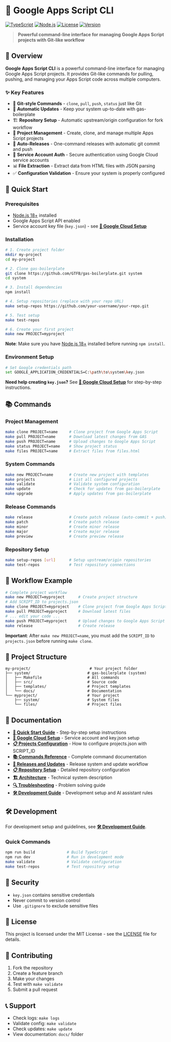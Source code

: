 # 🚀 Google Apps Script CLI

[![TypeScript](https://img.shields.io/badge/TypeScript-5.0-blue.svg)](https://www.typescriptlang.org/)
[![Node.js](https://img.shields.io/badge/Node.js-18+-green.svg)](https://nodejs.org/)
[![License](https://img.shields.io/badge/License-MIT-yellow.svg)](LICENSE)
[![Version](https://img.shields.io/badge/Version-1.2.4-orange.svg)](CHANGELOG.md)

> **Powerful command-line interface for managing Google Apps Script projects with Git-like workflow**

## 🎯 Overview

**Google Apps Script CLI** is a powerful command-line interface for managing Google Apps Script projects. It provides Git-like commands for pulling, pushing, and managing your Apps Script code across multiple computers.

### ✨ Key Features
- 🚀 **Git-style Commands** - `clone`, `pull`, `push`, `status` just like Git
- 🔄 **Automatic Updates** - Keep your system up-to-date with gas-boilerplate
- 🏗️ **Repository Setup** - Automatic upstream/origin configuration for fork workflow
- 📁 **Project Management** - Create, clone, and manage multiple Apps Script projects
- 🚀 **Auto-Releases** - One-command releases with automatic git commit and push
- 🔐 **Service Account Auth** - Secure authentication using Google Cloud service accounts
- 📊 **File Extraction** - Extract data from HTML files with JSON parsing
- ✅ **Configuration Validation** - Ensure your system is properly configured

## 🚀 Quick Start

### Prerequisites
- [Node.js 18+](https://nodejs.org/) installed
- Google Apps Script API enabled
- Service account key file (`key.json`) - see **[🔐 Google Cloud Setup](docs/google-cloud-setup.md)**

### Installation
```bash
# 1. Create project folder
mkdir my-project
cd my-project

# 2. Clone gas-boilerplate
git clone https://github.com/GTFB/gas-boilerplate.git system
cd system

# 3. Install dependencies
npm install

# 4. Setup repositories (replace with your repo URL)
make setup-repos https://github.com/your-username/your-repo.git

# 5. Test setup
make test-repos

# 6. Create your first project
make new PROJECT=myproject
```

**Note**: Make sure you have [Node.js 18+](https://nodejs.org/) installed before running `npm install`.

### Environment Setup
```bash
# Set Google credentials path
set GOOGLE_APPLICATION_CREDENTIALS=C:\path\to\system\key.json
```

**Need help creating `key.json`?** See **[🔐 Google Cloud Setup](docs/google-cloud-setup.md)** for step-by-step instructions.

## 📚 Commands

### Project Management
```bash
make clone PROJECT=name     # Clone project from Google Apps Script
make pull PROJECT=name      # Download latest changes from GAS
make push PROJECT=name      # Upload changes to Google Apps Script
make status PROJECT=name    # Show project status
make files PROJECT=name     # Extract files from files.html
```

### System Commands
```bash
make new PROJECT=name       # Create new project with templates
make projects               # List all configured projects
make validate               # Validate system configuration
make update                 # Check for updates from gas-boilerplate
make upgrade                # Apply updates from gas-boilerplate
```

### Release Commands
```bash
make release                # Create patch release (auto-commit + push)
make patch                  # Create patch release
make minor                  # Create minor release
make major                  # Create major release
make preview                # Create preview release
```

### Repository Setup
```bash
make setup-repos [url]      # Setup upstream/origin repositories
make test-repos             # Test repository connections
```

## 🔄 Workflow Example

```bash
# Complete project workflow
make new PROJECT=myproject      # Create project structure
# Add SCRIPT_ID to projects.json
make clone PROJECT=myproject    # Clone project from Google Apps Script
make pull PROJECT=myproject     # Download latest files
# ... edit your code ...
make push PROJECT=myproject     # Upload changes to Google Apps Script
make release                    # Create release
```

**Important**: After `make new PROJECT=name`, you must add the `SCRIPT_ID` to `projects.json` before running `make clone`.

## 📁 Project Structure

```
my-project/                          # Your project folder
├── system/                         # gas-boilerplate (system)
│   ├── Makefile                    # All commands
│   ├── src/                        # Source code
│   ├── templates/                  # Project templates
│   └── docs/                       # Documentation
└── myproject/                      # Your project
    ├── system/                     # System files
    └── files/                      # Project files
```

## 📖 Documentation

- **[🚀 Quick Start Guide](QUICK_START.md)** - Step-by-step setup instructions
- **[🔐 Google Cloud Setup](docs/google-cloud-setup.md)** - Service account and key.json setup
- **[📋 Projects Configuration](docs/projects-configuration.md)** - How to configure projects.json with SCRIPT_ID
- **[📚 Commands Reference](docs/commands-reference.md)** - Complete command documentation
- **[🚀 Releases and Updates](docs/releases-and-updates.md)** - Release system and update workflow
- **[📋 Repository Setup](docs/repository-setup.md)** - Detailed repository configuration
- **[🏗️ Architecture](docs/architecture.md)** - Technical system description
- **[🔍 Troubleshooting](docs/troubleshooting.md)** - Problem solving guide
- **[🛠️ Development Guide](docs/development-guide.md)** - Development setup and AI assistant rules

## 🛠️ Development

For development setup and guidelines, see **[🛠️ Development Guide](docs/development-guide.md)**.

### Quick Commands
```bash
npm run build              # Build TypeScript
npm run dev                # Run in development mode
make validate              # Validate configuration
make test-repos            # Test repository setup
```

## 🔐 Security

- `key.json` contains sensitive credentials
- Never commit to version control
- Use `.gitignore` to exclude sensitive files

## 📄 License

This project is licensed under the MIT License - see the [LICENSE](LICENSE) file for details.

## 🤝 Contributing

1. Fork the repository
2. Create a feature branch
3. Make your changes
4. Test with `make validate`
5. Submit a pull request

## 📞 Support

- Check logs: `make logs`
- Validate config: `make validate`
- Check updates: `make update`
- View documentation: `docs/` folder
